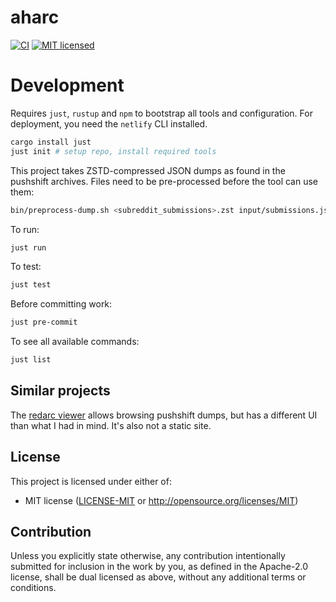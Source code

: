 # aharc
[![CI](https://github.com/raffomania/aharc/workflows/CI/badge.svg)](https://github.com/raffomania/aharc/actions?query=workflow%3ACI)
[![MIT licensed](https://img.shields.io/badge/license-MIT-blue.svg)](https://github.com/raffomania/aharc/blob/main/LICENSE-MIT)

# Development

Requires `just`, `rustup` and `npm` to bootstrap all tools and configuration.
For deployment, you need the `netlify` CLI installed.

```bash
cargo install just
just init # setup repo, install required tools
```

This project takes ZSTD-compressed JSON dumps as found in the pushshift archives. Files need to be pre-processed before the tool can use them:

```bash
bin/preprocess-dump.sh <subreddit_submissions>.zst input/submissions.json
```

To run:
```bash
just run
```

To test:
```bash
just test
```

Before committing work:
```bash
just pre-commit
```

To see all available commands:
```bash
just list
```

## Similar projects

The [redarc viewer](https://github.com/yakabuff/redarc) allows browsing pushshift dumps, but has a different UI than what I had in mind. It's also not a static site.

## License

This project is licensed under either of:
* MIT license ([LICENSE-MIT] or http://opensource.org/licenses/MIT)

## Contribution

Unless you explicitly state otherwise, any contribution intentionally submitted for inclusion in the work by you, as
defined in the Apache-2.0 license, shall be dual licensed as above, without any additional terms or conditions.


[LICENSE-MIT]: ./LICENSE-MIT
